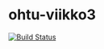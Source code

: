 # ohtu-viikko3
[![Build Status](https://travis-ci.org/Falzed/ohtu-viikko1.svg?branch=master)](https://travis-ci.org/Falzed/ohtu-viikko3)
